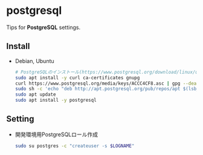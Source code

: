 # postgresql

Tips for **PostgreSQL** settings.

## Install

- Debian, Ubuntu

  ```sh
  # PostgreSQLのインストール(https://www.postgresql.org/download/linux/ubuntu/)
  sudo apt install -y curl ca-certificates gnupg
  curl https://www.postgresql.org/media/keys/ACCC4CF8.asc | gpg --dearmor | sudo tee /etc/apt/trusted.gpg.d/apt.postgresql.org.gpg >/dev/null
  sudo sh -c 'echo "deb http://apt.postgresql.org/pub/repos/apt $(lsb_release -cs)-pgdg main" > /etc/apt/sources.list.d/pgdg.list'
  sudo apt update
  sudo apt install -y postgresql
  ```

## Setting

- 開発環境用PostgreSQLロール作成

  ```sh
  sudo su postgres -c "createuser -s $LOGNAME"
  ```
